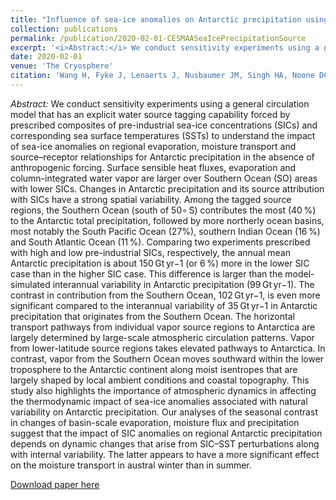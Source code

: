 ```yaml
---
title: "Influence of sea-ice anomalies on Antarctic precipitation using source attribution in the Community Earth System Model"
collection: publications
permalink: /publication/2020-02-01-CESMAASeaIcePrecipitationSource
excerpt: '<i>Abstract:</i> We conduct sensitivity experiments using a general circulation model that has an explicit water source tagging capability forced by prescribed composites of pre-industrial sea-ice concentrations (SICs) and corresponding sea surface temperatures (SSTs) to understand the impact of sea-ice anomalies on regional evaporation, moisture transport and source–receptor relationships for Antarctic precipitation in the absence of anthropogenic forcing. Surface sensible heat fluxes, evaporation and column-integrated water vapor are larger over Southern Ocean (SO) areas with lower SICs. Changes in Antarctic precipitation and its source attribution with SICs have a strong spatial variability. Among the tagged source regions, the Southern Ocean (south of 50∘ S) contributes the most (40 %) to the Antarctic total precipitation, followed by more northerly ocean basins, most notably the South Pacific Ocean (27%), southern Indian Ocean (16 %) and South Atlantic Ocean (11 %). Comparing two experiments prescribed with high and low pre-industrial SICs, respectively, the annual mean Antarctic precipitation is about 150 Gt yr−1 (or 6 %) more in the lower SIC case than in the higher SIC case. This difference is larger than the model-simulated interannual variability in Antarctic precipitation (99 Gt yr−1). The contrast in contribution from the Southern Ocean, 102 Gt yr−1, is even more significant compared to the interannual variability of 35 Gt yr−1 in Antarctic precipitation that originates from the Southern Ocean. The horizontal transport pathways from individual vapor source regions to Antarctica are largely determined by large-scale atmospheric circulation patterns. Vapor from lower-latitude source regions takes elevated pathways to Antarctica. In contrast, vapor from the Southern Ocean moves southward within the lower troposphere to the Antarctic continent along moist isentropes that are largely shaped by local ambient conditions and coastal topography. This study also highlights the importance of atmospheric dynamics in affecting the thermodynamic impact of sea-ice anomalies associated with natural variability on Antarctic precipitation. Our analyses of the seasonal contrast in changes of basin-scale evaporation, moisture flux and precipitation suggest that the impact of SIC anomalies on regional Antarctic precipitation depends on dynamic changes that arise from SIC–SST perturbations along with internal variability. The latter appears to have a more significant effect on the moisture transport in austral winter than in summer.'
date: 2020-02-01
venue: 'The Cryosphere'
citation: 'Wang H, Fyke J, Lenaerts J, Nusbaumer JM, Singh HA, Noone DC, Rasch PJ.  (2020).  &quot;Influence of Sea Ice Anomalies on Antarctic Precipitation Using Source Attribution&quot;, <i>The Cryosphere</i>, 14 (PNNL-SA-147435), doi: 10.5194/tc-2019-69.'
---
```


<i>Abstract:</i> We conduct sensitivity experiments using a general circulation model that has an explicit water source tagging capability forced by prescribed composites of pre-industrial sea-ice concentrations (SICs) and corresponding sea surface temperatures (SSTs) to understand the impact of sea-ice anomalies on regional evaporation, moisture transport and source–receptor relationships for Antarctic precipitation in the absence of anthropogenic forcing. Surface sensible heat fluxes, evaporation and column-integrated water vapor are larger over Southern Ocean (SO) areas with lower SICs. Changes in Antarctic precipitation and its source attribution with SICs have a strong spatial variability. Among the tagged source regions, the Southern Ocean (south of 50∘ S) contributes the most (40 %) to the Antarctic total precipitation, followed by more northerly ocean basins, most notably the South Pacific Ocean (27%), southern Indian Ocean (16 %) and South Atlantic Ocean (11 %). Comparing two experiments prescribed with high and low pre-industrial SICs, respectively, the annual mean Antarctic precipitation is about 150 Gt yr−1 (or 6 %) more in the lower SIC case than in the higher SIC case. This difference is larger than the model-simulated interannual variability in Antarctic precipitation (99 Gt yr−1). The contrast in contribution from the Southern Ocean, 102 Gt yr−1, is even more significant compared to the interannual variability of 35 Gt yr−1 in Antarctic precipitation that originates from the Southern Ocean. The horizontal transport pathways from individual vapor source regions to Antarctica are largely determined by large-scale atmospheric circulation patterns. Vapor from lower-latitude source regions takes elevated pathways to Antarctica. In contrast, vapor from the Southern Ocean moves southward within the lower troposphere to the Antarctic continent along moist isentropes that are largely shaped by local ambient conditions and coastal topography. This study also highlights the importance of atmospheric dynamics in affecting the thermodynamic impact of sea-ice anomalies associated with natural variability on Antarctic precipitation. Our analyses of the seasonal contrast in changes of basin-scale evaporation, moisture flux and precipitation suggest that the impact of SIC anomalies on regional Antarctic precipitation depends on dynamic changes that arise from SIC–SST perturbations along with internal variability. The latter appears to have a more significant effect on the moisture transport in austral winter than in summer.

[Download paper here](http://hansialice.github.io/files/TC-WangEtAl2020-SeaIceAAPrecip.pdf)

